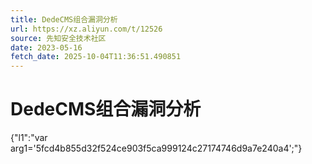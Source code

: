 ```yaml
---
title: DedeCMS组合漏洞分析
url: https://xz.aliyun.com/t/12526
source: 先知安全技术社区
date: 2023-05-16
fetch_date: 2025-10-04T11:36:51.490851
---
```


# DedeCMS组合漏洞分析

{"l1":"var arg1='5fcd4b855d32f524ce903f5ca999124c27174746d9a7e240a4';"}